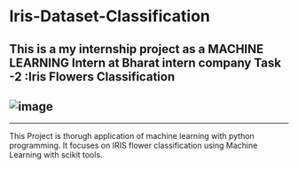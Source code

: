# Iris-Dataset-Classification
This is a my internship project as a MACHINE LEARNING Intern at Bharat intern company Task -2 :Iris Flowers Classification
----------------------------------------------------------------------------------------------------------------------------
![image](https://user-images.githubusercontent.com/102954942/227974102-99e37cbd-9d74-4405-a854-cc62bf399dc5.png)
---------------------------------------------------------------------------------------------------------------------------
---------------------------------------------------------------------------------------------------------------------------
This Project is thorugh application of machine learning with python programming. It focuses on IRIS flower classification 
using Machine Learning with scikit tools.
